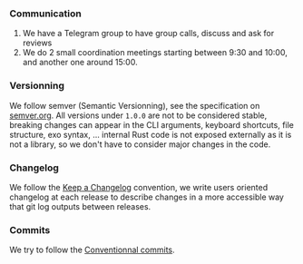 ### Communication
1. We have a Telegram group to have group calls, discuss and ask for reviews
1. We do 2 small coordination meetings starting between 9:30 and 10:00, and another one around 15:00.

### Versionning
We follow semver (Semantic Versionning), see the specification on [semver.org](https://semver.org). All versions under `1.0.0` are not to be considered stable, breaking changes can appear in the CLI arguments, keyboard shortcuts, file structure, exo syntax, ... internal Rust code is not exposed externally as it is not a library, so we don't have to consider major changes in the code.

### Changelog
We follow the [Keep a Changelog](https://keepachangelog.com) convention, we write users oriented changelog at each release to describe changes in a more accessible way that git log outputs between releases.

### Commits
We try to follow the [Conventionnal commits](https://conventionalcommits.org).